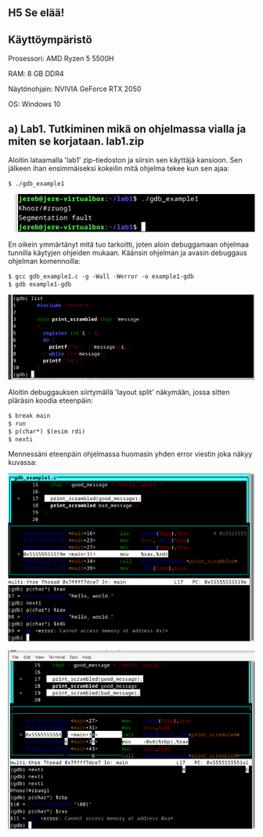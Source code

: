 ## H5 Se elää!

## Käyttöympäristö

Prosessori: AMD Ryzen 5 5500H

RAM: 8 GB DDR4

Näytönohjain: NVIVIA GeForce RTX 2050

OS: Windows 10

## a) Lab1. Tutkiminen mikä on ohjelmassa vialla ja miten se korjataan. lab1.zip 

Aloitin lataamalla 'lab1' zip-tiedoston ja siirsin sen käyttäjä kansioon. Sen jälkeen ihan ensimmäiseksi kokeilin mitä ohjelma tekee kun sen ajaa: 

    $ ./gdb_example1

![ajotesti](Kuvat/ajotesti.png)

En oikein ymmärtänyt mitä tuo tarkoitti, joten aloin debuggamaan ohjelmaa tunnilla käytyjen ohjeiden mukaan. Käänsin ohjelman ja avasin debuggaus ohjelman komennoilla:

    $ gcc gdb_example1.c -g -Wall -Werror -o example1-gdb
    $ gdb example1-gdb 
    
![list](Kuvat/examplelist.png)

Aloitin debuggauksen siirtymällä 'layout split' näkymään, jossa sitten pläräsin koodia eteenpäin: 

    $ break main
    $ run
    $ p(char*) $(esim rdi)
    $ nexti

Mennessäni eteenpäin ohjelmassa huomasin yhden error viestin joka näkyy kuvassa: 

![error](Kuvat/outoerror.png)

![error2](Kuvat/goodmessage.png) 
